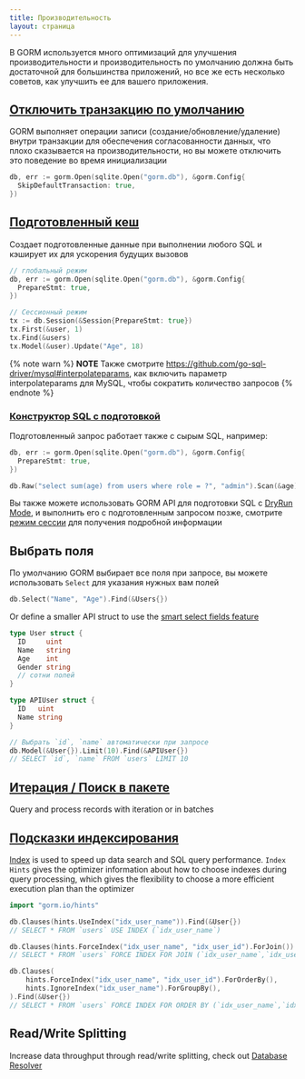 ```yaml
---
title: Производительность
layout: страница
---
```


В GORM используется много оптимизаций для улучшения производительности и производительность по умолчанию должна быть достаточной для большинства приложений, но все же есть несколько советов, как улучшить ее для вашего приложения.

## [Отключить транзакцию по умолчанию](transactions.html)

GORM выполняет операции записи (создание/обновление/удаление) внутри транзакции для обеспечения согласованности данных, что плохо сказывается на производительности, но вы можете отключить это поведение во время инициализации

```go
db, err := gorm.Open(sqlite.Open("gorm.db"), &gorm.Config{
  SkipDefaultTransaction: true,
})
```

## [Подготовленный кеш](session.html)

Создает подготовленные данные при выполнении любого SQL и кэширует их для ускорения будущих вызовов

```go
// глобальный режим
db, err := gorm.Open(sqlite.Open("gorm.db"), &gorm.Config{
  PrepareStmt: true,
})

// Сессионный режим
tx := db.Session(&Session{PrepareStmt: true})
tx.First(&user, 1)
tx.Find(&users)
tx.Model(&user).Update("Age", 18)
```

{% note warn %}
**NOTE** Также смотрите https://github.com/go-sql-driver/mysql#interpolateparams, как включить параметр interpolateparams для MySQL, чтобы сократить количество запросов
{% endnote %}

### [Конструктор SQL с подготовкой](sql_builder.html)

Подготовленный запрос работает также с сырым SQL, например:

```go
db, err := gorm.Open(sqlite.Open("gorm.db"), &gorm.Config{
  PrepareStmt: true,
})

db.Raw("select sum(age) from users where role = ?", "admin").Scan(&age)
```

Вы также можете использовать GORM API для подготовки SQL с [DryRun Mode](session.html), и выполнить его с подготовленным запросом позже, смотрите [режим сессии](session.html) для получения подробной информации

## Выбрать поля

По умолчанию GORM выбирает все поля при запросе, вы можете использовать `Select` для указания нужных вам полей

```go
db.Select("Name", "Age").Find(&Users{})
```

Or define a smaller API struct to use the [smart select fields feature](advanced_query.html)

```go
type User struct {
  ID     uint
  Name   string
  Age    int
  Gender string
  // сотни полей
}

type APIUser struct {
  ID   uint
  Name string
}

// Выбрать `id`, `name` автоматически при запросе
db.Model(&User{}).Limit(10).Find(&APIUser{})
// SELECT `id`, `name` FROM `users` LIMIT 10
```

## [Итерация / Поиск в пакете](advanced_query.html)

Query and process records with iteration or in batches

## [Подсказки индексирования](hints.html)

[Index](indexes.html) is used to speed up data search and SQL query performance. `Index Hints` gives the optimizer information about how to choose indexes during query processing, which gives the flexibility to choose a more efficient execution plan than the optimizer

```go
import "gorm.io/hints"

db.Clauses(hints.UseIndex("idx_user_name")).Find(&User{})
// SELECT * FROM `users` USE INDEX (`idx_user_name`)

db.Clauses(hints.ForceIndex("idx_user_name", "idx_user_id").ForJoin()).Find(&User{})
// SELECT * FROM `users` FORCE INDEX FOR JOIN (`idx_user_name`,`idx_user_id`)"

db.Clauses(
    hints.ForceIndex("idx_user_name", "idx_user_id").ForOrderBy(),
    hints.IgnoreIndex("idx_user_name").ForGroupBy(),
).Find(&User{})
// SELECT * FROM `users` FORCE INDEX FOR ORDER BY (`idx_user_name`,`idx_user_id`) IGNORE INDEX FOR GROUP BY (`idx_user_name`)"
```

## Read/Write Splitting

Increase data throughput through read/write splitting, check out [Database Resolver](dbresolver.html)
